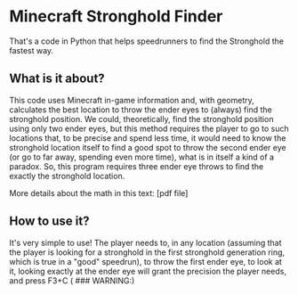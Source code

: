 # Minecraft Stronghold Finder
That's a code in Python that helps speedrunners to find the Stronghold the fastest way.

## What is it about?
This code uses Minecraft in-game information and, with geometry, calculates the best location to throw the ender eyes to (always) find the stronghold position. We could, theoretically, find the stronghold position using only two ender eyes, but this method requires the player to go to such locations that, to be precise and spend less time, it would need to know the stronghold location itself to find a good spot to throw the second ender eye (or go to far away, spending even more time), what is in itself a kind of a paradox. So, this program requires three ender eye throws to find the exactly the stronghold location.

More details about the math in this text:
[pdf file]

## How to use it?
It's very simple to use! The player needs to, in any location (assuming that the player is looking for a stronghold in the first stronghold generation ring, which is true in a "good" speedrun), to throw the first ender eye, to look at it, looking exactly at the ender eye will grant the precision the player needs, and press F3+C ( ### WARNING:)
